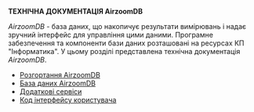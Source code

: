 **ТЕХНІЧНА ДОКУМЕНТАЦІЯ AirzoomDB**

*AirzoomDB* - база даних, що накопичує результати вимірювань і надає зручний інтерфейс для управління цими даними. Програмне забезпечення та компоненти бази даних розташовані на ресурсах КП "Інформатика". У цьому розділі представлена технічна документація *AirzoomDB*.

  - [Розгортання AirzoomDB](deploy/README.md)
  - [База даних AirzoomDB](database/README.md)
  - [Додаткові сервіси](services/README.md)
  - [Код інтерфейсу користувача](ui/README.md)
